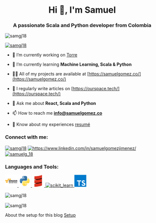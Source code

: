 <h1 align="center">Hi 👋, I'm Samuel</h1>
<h3 align="center">A passionate Scala and Python developer from Colombia</h3>

<p align="left"> <img src="https://komarev.com/ghpvc/?username=samgj18&label=Profile%20views&color=0e75b6&style=flat" alt="samgj18" /> </p>

<p align="left"> <a href="https://twitter.com/samgj18" target="blank"><img src="https://img.shields.io/twitter/follow/samgj18?logo=twitter&style=for-the-badge" alt="samgj18" /></a> </p>

- 🔭 I’m currently working on [Torre](https://torre.co/)

- 🌱 I’m currently learning **Machine Learning, Scala & Python**

- 👨‍💻 All of my projects are available at [https://samuelgomez.co/](https://samuelgomez.co/)

- 📝 I regularly write articles on [https://ourspace.tech/](https://ourspace.tech/)

- 💬 Ask me about **React, Scala and Python**

- 📫 How to reach me **info@samuelgomez.co**

- 📄 Know about my experiences [resumé](https://docs.google.com/document/d/1Iy3Z0xDbx_7ahv9KZZTfCTomkCDBxV4MZcPQfj-ui7s/edit?usp=sharing)

<h3 align="left">Connect with me:</h3>
<p align="left">
<a href="https://twitter.com/samgj18" target="blank"><img align="center" src="https://cdn.jsdelivr.net/npm/simple-icons@3.0.1/icons/twitter.svg" alt="samgj18" height="30" width="40" /></a>
<a href="https://linkedin.com/in/https://www.linkedin.com/in/samuelgomezjimenez/" target="blank"><img align="center" src="https://cdn.jsdelivr.net/npm/simple-icons@3.0.1/icons/linkedin.svg" alt="https://www.linkedin.com/in/samuelgomezjimenez/" height="30" width="40" /></a>
<a href="https://instagram.com/samuelg_18" target="blank"><img align="center" src="https://cdn.jsdelivr.net/npm/simple-icons@3.0.1/icons/instagram.svg" alt="samuelg_18" height="30" width="40" /></a>
</p>

<h3 align="left">Languages and Tools:</h3>
<p align="left"> <a href="https://aws.amazon.com" target="_blank"> <img src="https://raw.githubusercontent.com/devicons/devicon/master/icons/amazonwebservices/amazonwebservices-original-wordmark.svg" alt="aws" width="40" height="40"/> </a> <a href="https://www.python.org" target="_blank"> <img src="https://raw.githubusercontent.com/devicons/devicon/master/icons/python/python-original.svg" alt="python" width="40" height="40"/> </a> <a href="https://www.scala-lang.org" target="_blank"> <img src="https://raw.githubusercontent.com/devicons/devicon/master/icons/scala/scala-original.svg" alt="scala" width="40" height="40"/> </a> <a href="https://scikit-learn.org/" target="_blank"> <img src="https://upload.wikimedia.org/wikipedia/commons/0/05/Scikit_learn_logo_small.svg" alt="scikit_learn" width="40" height="40"/> </a> <a href="https://www.typescriptlang.org/" target="_blank"> <img src="https://raw.githubusercontent.com/devicons/devicon/master/icons/typescript/typescript-original.svg" alt="typescript" width="40" height="40"/> </a> </p>

<p><img align="center" src="https://github-readme-stats.vercel.app/api/top-langs?username=samgj18&show_icons=true&locale=en&layout=compact" alt="samgj18" /></p>

<p><img align="center" src="https://github-readme-streak-stats.herokuapp.com/?user=samgj18&" alt="samgj18" /></p>

About the setup for this blog [Setup](SETUP.md)
